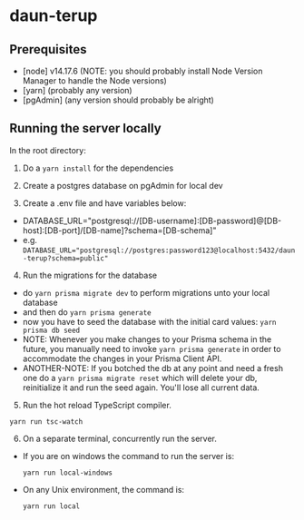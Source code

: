 # daun-terup

## Prerequisites

- [node] v14.17.6 (NOTE: you should probably install Node Version Manager to handle the Node versions)
- [yarn] (probably any version)
- [pgAdmin] (any version should probably be alright)

## Running the server locally

In the root directory:

1. Do a `yarn install` for the dependencies

2. Create a postgres database on pgAdmin for local dev

3. Create a .env file and have variables below:

- DATABASE_URL="postgresql://[DB-username]:[DB-password]@[DB-host]:[DB-port]/[DB-name]?schema=[DB-schema]"
- e.g. `DATABASE_URL="postgresql://postgres:password123@localhost:5432/daun-terup?schema=public"`

4. Run the migrations for the database

- do `yarn prisma migrate dev` to perform migrations unto your local database
- and then do `yarn prisma generate`
- now you have to seed the database with the initial card values: `yarn prisma db seed`
- NOTE: Whenever you make changes to your Prisma schema in the future, you manually need to invoke `yarn prisma generate` in order to accommodate the changes in your Prisma Client API.
- ANOTHER-NOTE: If you botched the db at any point and need a fresh one do a `yarn prisma migrate reset` which will delete your db, reinitialize it and run the seed again. You'll lose all current data.

5. Run the hot reload TypeScript compiler.

`yarn run tsc-watch`

6. On a separate terminal, concurrently run the server.

- If you are on windows the command to run the server is:

  `yarn run local-windows`

- On any Unix environment, the command is:

  `yarn run local`
